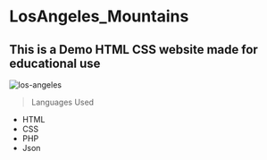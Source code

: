 # LosAngeles_Mountains

## This is a Demo HTML CSS website made for educational use

![los-angeles](https://user-images.githubusercontent.com/91717723/137840185-cd51eeb8-017f-4cc9-8d3f-142174133b78.png)

> Languages Used
- HTML
- CSS
- PHP
- Json
